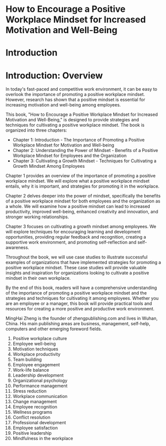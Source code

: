 # How to Encourage a Positive Workplace Mindset for Increased Motivation and Well-Being

# Introduction

Introduction: Overview
======================

In today's fast-paced and competitive work environment, it can be easy to overlook the importance of promoting a positive workplace mindset. However, research has shown that a positive mindset is essential for increasing motivation and well-being among employees.

This book, "How to Encourage a Positive Workplace Mindset for Increased Motivation and Well-Being," is designed to provide strategies and techniques for cultivating a positive workplace mindset. The book is organized into three chapters:

* Chapter 1: Introduction - The Importance of Promoting a Positive Workplace Mindset for Motivation and Well-being
* Chapter 2: Understanding the Power of Mindset - Benefits of a Positive Workplace Mindset for Employees and the Organization
* Chapter 3: Cultivating a Growth Mindset - Techniques for Cultivating a Growth Mindset Among Employees

Chapter 1 provides an overview of the importance of promoting a positive workplace mindset. We will explore what a positive workplace mindset entails, why it is important, and strategies for promoting it in the workplace.

Chapter 2 delves deeper into the power of mindset, specifically the benefits of a positive workplace mindset for both employees and the organization as a whole. We will examine how a positive mindset can lead to increased productivity, improved well-being, enhanced creativity and innovation, and stronger working relationships.

Chapter 3 focuses on cultivating a growth mindset among employees. We will explore techniques for encouraging learning and development opportunities, providing regular feedback and recognition, creating a supportive work environment, and promoting self-reflection and self-awareness.

Throughout the book, we will use case studies to illustrate successful examples of organizations that have implemented strategies for promoting a positive workplace mindset. These case studies will provide valuable insights and inspiration for organizations looking to cultivate a positive mindset in their own workplace.

By the end of this book, readers will have a comprehensive understanding of the importance of promoting a positive workplace mindset and the strategies and techniques for cultivating it among employees. Whether you are an employee or a manager, this book will provide practical tools and resources for creating a more positive and productive work environment.


MingHai Zheng is the founder of zhengpublishing.com and lives in Wuhan, China. His main publishing areas are business, management, self-help, computers and other emerging foreword fields.





1. Positive workplace culture
2. Employee well-being
3. Motivation techniques
4. Workplace productivity
5. Team building
6. Employee engagement
7. Work-life balance
8. Leadership development
9. Organizational psychology
10. Performance management
11. Stress reduction
12. Workplace communication
13. Change management
14. Employee recognition
15. Wellness programs
16. Conflict resolution
17. Professional development
18. Employee satisfaction
19. Positive leadership
20. Mindfulness in the workplace

